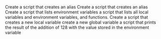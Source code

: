 Create a script that creates an alias
Create a script that creates an alias
Create a script that lists environment variables
 a script that lists all local variables and environment variables, and functions.
Create a script that creates a new local variable
create a new global variable
 a script that prints the result of the addition of 128 with the value stored in the environment variable
